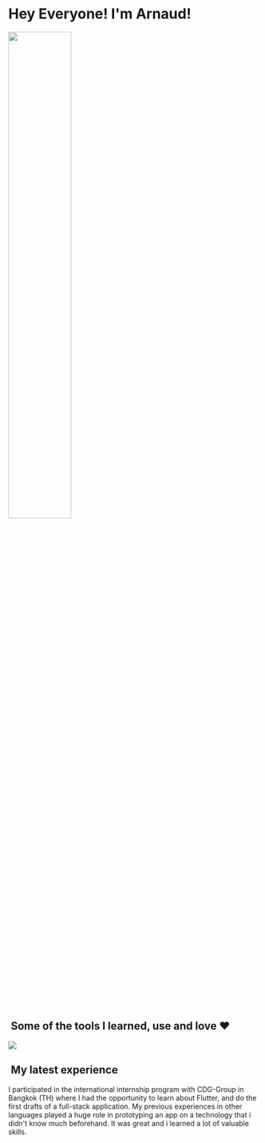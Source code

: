 <!---
ablondel42/ablondel42 is a ✨ special ✨ repository because its `README.md` (this file) appears on your GitHub profile.
You can click the Preview link to take a look at your changes.
--->
<h1>Hey Everyone! I'm Arnaud!</h1>
<div>
<img src="https://github-readme-stats.vercel.app/api/top-langs/?username=ablondel42&layout=compact&theme=transparent&langs_count=6" width="50%"/>
</div>
<div>
<h2>&nbsp;Some of the tools I learned, use and love ❤️</h2>
<p align="left">
  <a href="https://skillicons.dev">
    <img src="https://skillicons.dev/icons?i=git,py,c,cpp,js,ts,bash,css,html,dart,nestjs,docker,flutter" />
  </a>
</p>
<h2>&nbsp;My latest experience</h2>
<p>I participated in the international internship program with CDG-Group in Bangkok (TH) where I had the opportunity to learn about Flutter, and do the first drafts of a full-stack application. My previous experiences in other languages played a huge role in prototyping an app on a technology that i didn't know much beforehand. It was great and i learned a lot of valuable skills.</p>
</div>
